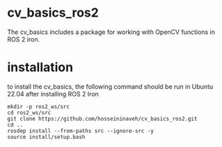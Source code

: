 # cv_basics_ros2
The cv_basics includes a package for working with OpenCV functions in ROS 2 iron.

# installation
to install the cv_basics, the following command should be run in Ubuntu 22.04 after installing ROS 2 Iron 

  ``` 
  mkdir -p ros2_ws/src
  cd ros2_ws/src
  git clone https://github.com/hosseininaveh/cv_basics_ros2.git
  cd ..
  rosdep install --from-paths src --ignore-src -y
  source install/setup.bash
  ```

  
  
